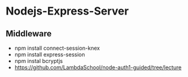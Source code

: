 # Nodejs-Express-Server

## Middleware
- npm install connect-session-knex
- npm install express-session
- npm instal bcryptjs
- https://github.com/LambdaSchool/node-auth1-guided/tree/lecture
